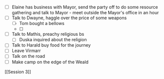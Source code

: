 - [ ] Elaine has business with Mayor, send the party off to do some resource gathering and talk to Mayor - meet outside the Mayor's office in an hour
- [ ] Talk to Dwayne, haggle over the price of some weapons
	- [ ] Tom bought a bellows
	- [ ] 
- [ ] Talk to Mathis, preachy religious bs
	- [ ] Duska inquired about the religion
- [ ] Talk to Harald buy food for the journey
- [ ] Leave Virmarr
- [ ] Talk on the road
- [ ] Make camp on the edge of the Weald

[[Session 3]]